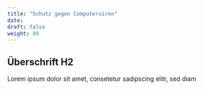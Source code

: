 ```yaml
---
title: "Schutz gegen Computerviren"
date: 
draft: false
weight: 80
---
```


## Überschrift H2

Lorem ipsum dolor sit amet, consetetur sadipscing elitr, sed diam  